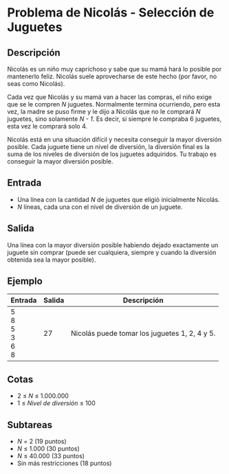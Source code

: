 # Problema de Nicolás - Selección de Juguetes

## Descripción

Nicolás es un niño muy caprichoso y sabe que su mamá hará lo posible por mantenerlo feliz. Nicolás suele aprovecharse de este hecho (por favor, no seas como Nicolás).

Cada vez que Nicolás y su mamá van a hacer las compras, el niño exige que se le compren *N* juguetes. Normalmente termina ocurriendo, pero esta vez, la madre se puso firme y le dijo a Nicolás que no le comprará *N* juguetes, sino solamente *N - 1*. Es decir, si siempre le compraba 6 juguetes, esta vez le comprará solo 4.

Nicolás está en una situación difícil y necesita conseguir la mayor diversión posible. Cada juguete tiene un nivel de diversión, la diversión final es la suma de los niveles de diversión de los juguetes adquiridos. Tu trabajo es conseguir la mayor diversión posible.

## Entrada

- Una línea con la cantidad *N* de juguetes que eligió inicialmente Nicolás.
- *N* líneas, cada una con el nivel de diversión de un juguete.

## Salida

Una línea con la mayor diversión posible habiendo dejado exactamente un juguete sin comprar (puede ser cualquiera, siempre y cuando la diversión obtenida sea la mayor posible).

## Ejemplo

| Entrada | Salida | Descripción |
|---------|--------|-------------|
| 5<br>8<br>5<br>3<br>6<br>8 | 27 | Nicolás puede tomar los juguetes 1, 2, 4 y 5. |

## Cotas

- 2 ≤ *N* ≤ 1.000.000
- 1 ≤ *Nivel de diversión* ≤ 100

## Subtareas

- *N* = 2 (19 puntos)
- *N* ≤ 1.000 (30 puntos)
- *N* ≤ 40.000 (33 puntos)
- Sin más restricciones (18 puntos)